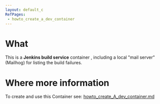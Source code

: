 ```yaml
---
layout: default_c
RefPages:
 - howto_create_a_dev_container
--- 
```


# What 
 This is a **Jenkins build service** container , including a local "mail server" (Mailhog) for listing the build failures.


# Where more information
To create and use this Container see: [howto_create_A_dev_container.md](./Howtos/howto_create_A_dev_container.md)

<br>